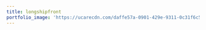 ```yaml
---
title: longshipfront
portfolio_image: 'https://ucarecdn.com/daffe57a-0901-429e-9311-0c31f6c59211/'
---
```


